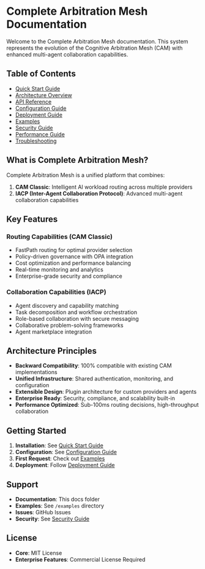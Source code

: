 # Complete Arbitration Mesh Documentation

Welcome to the Complete Arbitration Mesh documentation. This system represents the evolution of the Cognitive Arbitration Mesh (CAM) with enhanced multi-agent collaboration capabilities.

## Table of Contents

- [Quick Start Guide](./quick-start.md)
- [Architecture Overview](./architecture.md)
- [API Reference](./api-reference.md)
- [Configuration Guide](./configuration.md)
- [Deployment Guide](./deployment.md)
- [Examples](./examples.md)
- [Security Guide](./security.md)
- [Performance Guide](./performance.md)
- [Troubleshooting](./troubleshooting.md)

## What is Complete Arbitration Mesh?

Complete Arbitration Mesh is a unified platform that combines:

1. **CAM Classic**: Intelligent AI workload routing across multiple providers
2. **IACP (Inter-Agent Collaboration Protocol)**: Advanced multi-agent collaboration capabilities

## Key Features

### Routing Capabilities (CAM Classic)
- FastPath routing for optimal provider selection
- Policy-driven governance with OPA integration
- Cost optimization and performance balancing
- Real-time monitoring and analytics
- Enterprise-grade security and compliance

### Collaboration Capabilities (IACP)
- Agent discovery and capability matching
- Task decomposition and workflow orchestration
- Role-based collaboration with secure messaging
- Collaborative problem-solving frameworks
- Agent marketplace integration

## Architecture Principles

- **Backward Compatibility**: 100% compatible with existing CAM implementations
- **Unified Infrastructure**: Shared authentication, monitoring, and configuration
- **Extensible Design**: Plugin architecture for custom providers and agents
- **Enterprise Ready**: Security, compliance, and scalability built-in
- **Performance Optimized**: Sub-100ms routing decisions, high-throughput collaboration

## Getting Started

1. **Installation**: See [Quick Start Guide](./quick-start.md)
2. **Configuration**: See [Configuration Guide](./configuration.md)
3. **First Request**: Check out [Examples](./examples.md)
4. **Deployment**: Follow [Deployment Guide](./deployment.md)

## Support

- **Documentation**: This docs folder
- **Examples**: See `/examples` directory
- **Issues**: GitHub Issues
- **Security**: See [Security Guide](./security.md)

## License

- **Core**: MIT License
- **Enterprise Features**: Commercial License Required
